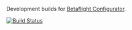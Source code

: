 Development builds for [Betaflight Configurator](https://github.com/betaflight/betaflight-configurator).

[![Build Status](https://si618.visualstudio.com/betaflight-configurator-ci/_apis/build/status/si618.betaflight-configurator?branchName=master)](https://si618.visualstudio.com/betaflight-configurator-ci/_build/latest?definitionId=2&branchName=master)
